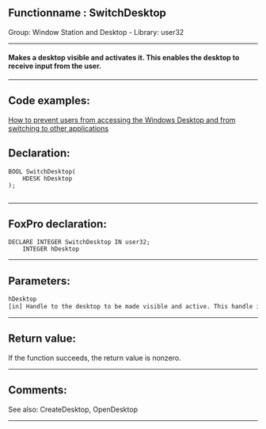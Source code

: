 <link rel="stylesheet" type="text/css" href="../../css/win32api.css">  
<link rel="stylesheet" href="https://cdnjs.cloudflare.com/ajax/libs/font-awesome/4.7.0/css/font-awesome.min.css">

## Functionname : SwitchDesktop
Group: Window Station and Desktop - Library: user32    
***  


#### Makes a desktop visible and activates it. This enables the desktop to receive input from the user.
***  


## Code examples:
[How to prevent users from accessing the Windows Desktop and from switching to other applications](../../samples/sample_492.md)  

## Declaration:
```foxpro  
BOOL SwitchDesktop(
	HDESK hDesktop
);
  
```  
***  


## FoxPro declaration:
```foxpro  
DECLARE INTEGER SwitchDesktop IN user32;
	INTEGER hDesktop  
```  
***  


## Parameters:
```txt  
hDesktop
[in] Handle to the desktop to be made visible and active. This handle is returned by the CreateDesktop and OpenDesktop functions.  
```  
***  


## Return value:
If the function succeeds, the return value is nonzero.  
***  


## Comments:
See also: CreateDesktop, OpenDesktop   
  
***  


